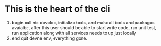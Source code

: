 # This is the heart of the cli
1. begin
   call nix develop, initialize tools, and make all tools and packages avaialbe, after this user should be able
   to start write code, run unit test, run application along with all services needs to up just locally
2. end
   quit devne env, everything gone.

